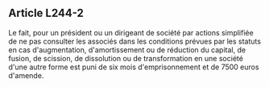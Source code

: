 Article L244-2
----
Le fait, pour un président ou un dirigeant de société par actions simplifiée de
ne pas consulter les associés dans les conditions prévues par les statuts en cas
d'augmentation, d'amortissement ou de réduction du capital, de fusion, de
scission, de dissolution ou de transformation en une société d'une autre forme
est puni de six mois d'emprisonnement et de 7500 euros d'amende.
